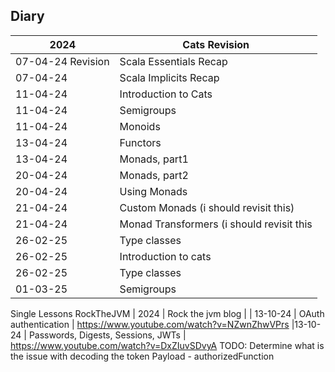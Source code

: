 ## Diary
| 2024              | Cats Revision                             |
|-------------------|-------------------------------------------|
| 07-04-24 Revision | Scala Essentials Recap                    |
| 07-04-24          | Scala Implicits Recap                     |
| 11-04-24          | Introduction to Cats                      |
| 11-04-24          | Semigroups                                |
| 11-04-24          | Monoids                                   |
| 13-04-24          | Functors                                  |
| 13-04-24          | Monads, part1                             |
| 20-04-24          | Monads, part2                             |
| 20-04-24          | Using Monads                              |
| 21-04-24          | Custom Monads (i should revisit this)     |
| 21-04-24          | Monad Transformers (i should revisit this |
| 26-02-25          | Type classes                              |
| 26-02-25          | Introduction to cats                      |
| 26-02-25          | Type classes                              |
| 01-03-25          | Semigroups                                |

Single Lessons RockTheJVM
| 2024              | Rock the jvm blog                          |
| 13-10-24          | OAuth authentication                       |
https://www.youtube.com/watch?v=NZwnZhwVPrs
|13-10-24           | Passwords, Digests, Sessions, JWTs         |
https://www.youtube.com/watch?v=DxZIuvSDvyA
TODO: Determine what is the issue with decoding the token Payload - authorizedFunction


